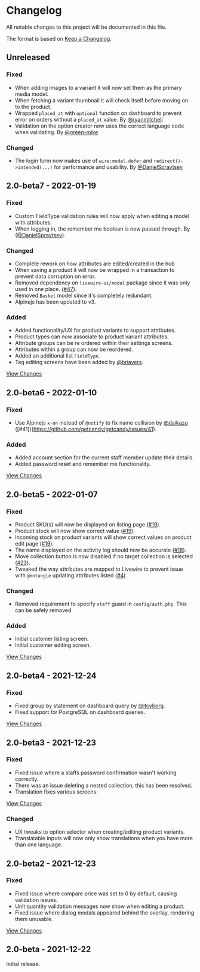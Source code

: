 # Changelog
All notable changes to this project will be documented in this file.

The format is based on [Keep a Changelog](https://keepachangelog.com/en/1.0.0/).

## Unreleased

### Fixed

- When adding images to a variant it will now set them as the primary media model.
- When fetching a variant thumbnail it will check itself before moving on to the product.
- Wrapped `placed_at` with `optional` function on dashboard to prevent error on orders without a `placed_at` value. By [@ryanmitchell](https://github.com/ryanmitchell)
- Validation on the option creator now uses the correct language code when validating. By [@green-mike](https://github.com/green-mike)

### Changed

- The login form now makes use of `wire:model.defer` and `redirect()->intended(...)` for performance and usability. By [@DanielSpravtsev](https://github.com/DanielSpravtsev)

## 2.0-beta7 - 2022-01-19

### Fixed

- Custom FieldType validation rules will now apply when editing a model with attributes.
- When logging in, the remember me boolean is now passed through. By ([@DanielSpravtsev](https://github.com/DanielSpravtsev)).

### Changed

- Complete rework on how attributes are edited/created in the hub
- When saving a product it will now be wrapped in a transaction to prevent data corruption on error.
- Removed dependency on `livewire-ui/modal` package since it was only used in one place. ([#47](https://github.com/getcandy/getcandy/issues/47)).
- Removed `Basket` model since it's completely redundant.
- Alpinejs has been updated to v3.

### Added

- Added functionality/UX for product variants to support attributes.
- Product types can now associate to product variant attributes.
- Attribute groups can be re ordered within their settings screens.
- Attributes within a group can now be reordered.
- Added an additional list `FieldType`.
- Tag editing screens have been added by [@briavers](https://github.com/briavers).

[View Changes](https://github.com/getcandy/getcandy/compare/2.0-beta6...2.0-beta7)

## 2.0-beta6 - 2022-01-10

### Fixed

- Use Alpinejs `x-on` instead of `@notify` to fix name collision by [@daikazu](https://github.com/daikazu) ([#41])(https://github.com/getcandy/getcandy/issues/41).

### Added

- Added account section for the current staff member update their details.
- Added password reset and remember me functionality.

[View Changes](https://github.com/getcandy/getcandy/compare/2.0-beta5...2.0-beta6)

## 2.0-beta5 - 2022-01-07

### Fixed

- Product SKU(s) will now be displayed on listing page ([#19](https://github.com/getcandy/getcandy/issues/19)).
- Product stock will now show correct value ([#19](https://github.com/getcandy/getcandy/issues/19)).
- Incoming stock on product variants will show correct values on product edit page ([#19](https://github.com/getcandy/getcandy/issues/19)).
- The name displayed on the activity log should now be accurate ([#18](https://github.com/getcandy/getcandy/issues/18)).
- Move collection button is now disabled if no target collection is selected ([#23](https://github.com/getcandy/getcandy/issues/23)).
- Tweaked the way attributes are mapped to Livewire to prevent issue with `@entangle` updating attributes listed ([#4](https://github.com/getcandy/getcandy/issues/4)).

### Changed

- Removed requirement to specify `staff` guard in `config/auth.php`. This can be safely removed.

### Added

- Initial customer listing screen.
- Initial customer editing screen.

[View Changes](https://github.com/getcandy/getcandy/compare/2.0-beta4...2.0-beta5)

## 2.0-beta4 - 2021-12-24

### Fixed

- Fixed group by statement on dashboard query by [@itcyborg](https://github.com/itcyborg).
- Fixed support for PostgreSQL on dashboard queries.

[View Changes](https://github.com/getcandy/getcandy/compare/2.0-beta3...2.0-beta4)

## 2.0-beta3 - 2021-12-23

### Fixed

- Fixed issue where a staffs password confirmation wasn't working correctly.
- There was an issue deleting a nested collection, this has been resolved.
- Translation fixes various screens.

[View Changes](https://github.com/getcandy/getcandy/compare/2.0-beta2...2.0-beta3)

### Changed

- UX tweaks to option selector when creating/editing product variants.
- Translatable inputs will now only show translations when you have more than one language.

## 2.0-beta2 - 2021-12-23

### Fixed
- Fixed issue where compare price was set to 0 by default, causing validation issues.
- Unit quantity validation messages now show when editing a product.
- Fixed issue where dialog modals appeared behind the overlay, rendering them unusable.

[View Changes](https://github.com/getcandy/getcandy/compare/2.0-beta...2.0-beta2)

## 2.0-beta - 2021-12-22

Initial release.
